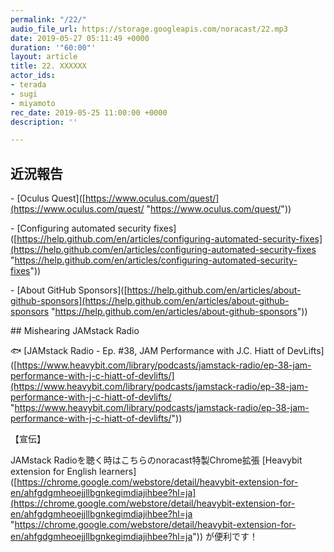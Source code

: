 ```yaml
---
permalink: "/22/"
audio_file_url: https://storage.googleapis.com/noracast/22.mp3
date: 2019-05-27 05:11:49 +0000
duration: '"60:00"'
layout: article
title: 22. XXXXXX
actor_ids:
- terada
- sugi
- miyamoto
rec_date: 2019-05-25 11:00:00 +0000
description: ''

---
```

## 近況報告

\- \[Oculus Quest\]([https://www.oculus.com/quest/](https://www.oculus.com/quest/ "https://www.oculus.com/quest/"))

\- \[Configuring automated security fixes\]([https://help.github.com/en/articles/configuring-automated-security-fixes](https://help.github.com/en/articles/configuring-automated-security-fixes "https://help.github.com/en/articles/configuring-automated-security-fixes"))

\- \[About GitHub Sponsors\]([https://help.github.com/en/articles/about-github-sponsors](https://help.github.com/en/articles/about-github-sponsors "https://help.github.com/en/articles/about-github-sponsors"))

\## Mishearing JAMstack Radio

🐟 \[JAMstack Radio - Ep. #38, JAM Performance with J.C. Hiatt of DevLifts\]([https://www.heavybit.com/library/podcasts/jamstack-radio/ep-38-jam-performance-with-j-c-hiatt-of-devlifts/](https://www.heavybit.com/library/podcasts/jamstack-radio/ep-38-jam-performance-with-j-c-hiatt-of-devlifts/ "https://www.heavybit.com/library/podcasts/jamstack-radio/ep-38-jam-performance-with-j-c-hiatt-of-devlifts/"))

【宣伝】

JAMstack Radioを聴く時はこちらのnoracast特製Chrome拡張 \[Heavybit extension for English learners\]([https://chrome.google.com/webstore/detail/heavybit-extension-for-en/ahfgdgmheoejjllbgnkegimdiajihbee?hl=ja](https://chrome.google.com/webstore/detail/heavybit-extension-for-en/ahfgdgmheoejjllbgnkegimdiajihbee?hl=ja "https://chrome.google.com/webstore/detail/heavybit-extension-for-en/ahfgdgmheoejjllbgnkegimdiajihbee?hl=ja")) が便利です！